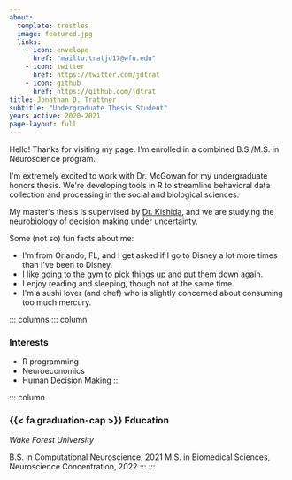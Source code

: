 ```yaml
---
about:
  template: trestles
  image: featured.jpg
  links:
    - icon: envelope
      href: "mailto:tratjd17@wfu.edu"
    - icon: twitter
      href: https://twitter.com/jdtrat
    - icon: github
      href: https://github.com/jdtrat
title: Jonathan D. Trattner
subtitle: "Undergraduate Thesis Student"
years active: 2020-2021
page-layout: full
---
```


Hello! Thanks for visiting my page. I'm enrolled in a combined B.S./M.S. in Neuroscience program.

I'm extremely excited to work with Dr. McGowan for my undergraduate honors thesis. We're developing tools in R to streamline behavioral data collection and processing in the social and biological sciences.

My master's thesis is supervised by [Dr. Kishida](https://school.wakehealth.edu/Faculty/K/Ken-T-Kishida), and we are studying the neurobiology of decision making under uncertainty.

Some (not so) fun facts about me:

-   I'm from Orlando, FL, and I get asked if I go to Disney a lot more times than I've been to Disney.
-   I like going to the gym to pick things up and put them down again.
-   I enjoy reading and sleeping, though not at the same time.
-   I'm a sushi lover (and chef) who is slightly concerned about consuming too much mercury.

::: columns
::: column
### Interests

- R programming
- Neuroeconomics
- Human Decision Making
:::

::: column
### {{< fa graduation-cap >}} Education

*Wake Forest University*

B.S. in Computational Neuroscience, 2021
M.S. in Biomedical Sciences, Neuroscience Concentration, 2022
:::
:::
